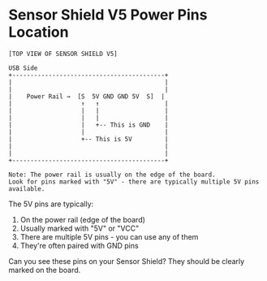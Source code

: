 # Sensor Shield V5 Power Pins Location

```
[TOP VIEW OF SENSOR SHIELD V5]

USB Side
+------------------------------------------+
|                                          |
|                                          |
|    Power Rail →  [S  5V GND GND 5V  S]  |
|                   ↑   ↑                  |
|                   |   |                  |
|                   |   |                  |
|                   |   +-- This is GND    |
|                   |                      |
|                   +-- This is 5V         |
|                                          |
|                                          |
+------------------------------------------+

Note: The power rail is usually on the edge of the board.
Look for pins marked with "5V" - there are typically multiple 5V pins available.
```

The 5V pins are typically:
1. On the power rail (edge of the board)
2. Usually marked with "5V" or "VCC"
3. There are multiple 5V pins - you can use any of them
4. They're often paired with GND pins

Can you see these pins on your Sensor Shield? They should be clearly marked on the board.
